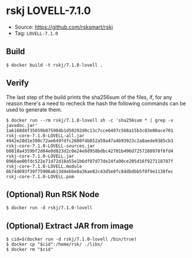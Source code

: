 # rskj LOVELL-7.1.0

* Source: https://github.com/rsksmart/rskj
* Tag: `LOVELL-7.1.0`

## Build

```
$ docker build -t rskj/7.1.0-lovell .
```

## Verify

The last step of the build prints the sha256sum of the files, if, for any reason there's a need to recheck the hash the following commands can be used to generate them.

```
$ docker run --rm rskj/7.1.0-lovell sh -c 'sha256sum * | grep -v javadoc.jar'
1a6168d4f35059b875904b1d50292d0c13c7cce6497c568a15b3c83e00ace701  rskj-core-7.1.0-LOVELL-all.jar
4942e28d1e390c72ae649fdfc2680f4b852a59a47a4b93923c2a8aede9385cb3  rskj-core-7.1.0-LOVELL-sources.jar
b0818a4359bf2d84e0d823d2c0e24e8d958bdbc42701b496d7257288978f8fd4  rskj-core-7.1.0-LOVELL.jar
0966ae00fdc522e71d72d18a55e1b6df07d77de24fa90ce205d16f927118787f  rskj-core-7.1.0-LOVELL.module
0b74d693f39f75906ab13d4ebbe0a36ae82c43d5e0fc84dbdbb5f8f9e1130fec  rskj-core-7.1.0-LOVELL.pom
```
## (Optional) Run RSK Node
```
$ docker run -d rskj/7.1.0-lovell
```

## (Optional) Extract JAR from image

```
$ cid=$(docker run -d rskj/7.1.0-lovell /bin/true)
$ docker cp "$cid":/home/rsk/ ./libs/
$ docker rm "$cid"
```
